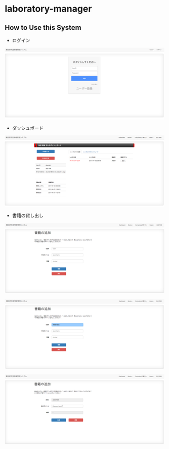 # laboratory-manager

## How to Use this System

- ログイン

![](/readme-images/login.png)

- ダッシュボード

![](/readme-images/dashboard.png)

- 書籍の貸し出し

![](/readme-images/add-book.png)

![](/readme-images/add-book2.png)

![](/readme-images/add-book3.png)